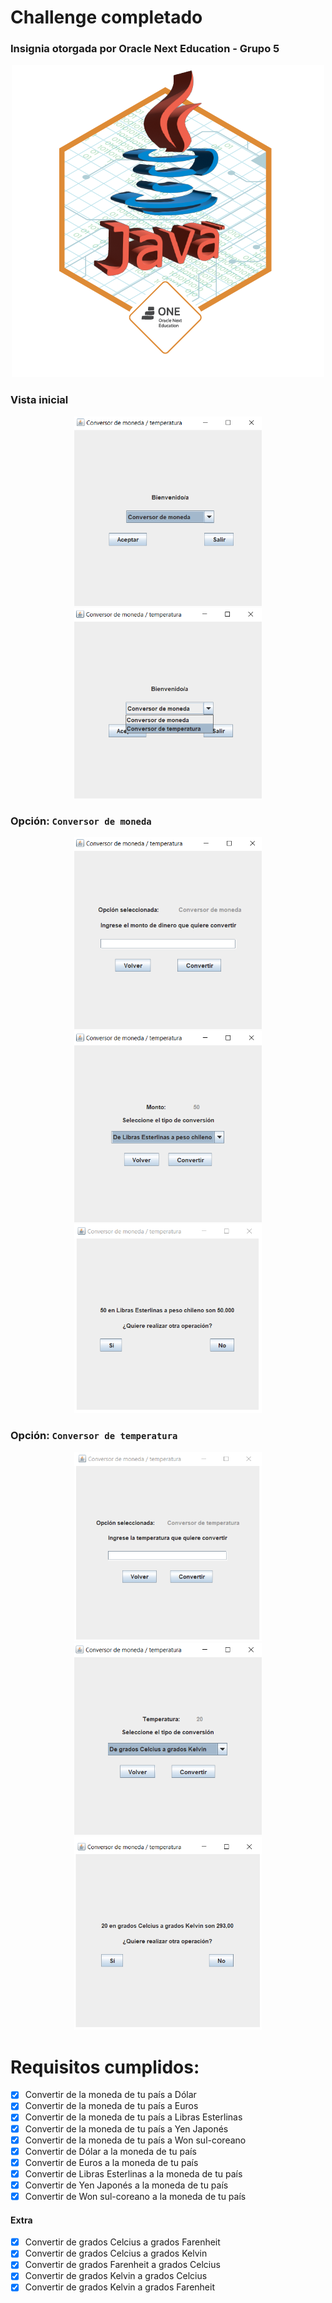 # Challenge completado

### Insignia otorgada por Oracle Next Education - Grupo 5
<p align="center">
  <img src="./Img/Insignia.PNG" alt="Descripción de la imagen">
  
</p>

### Vista inicial
<p align="center">
  <img src="./Img/1.PNG" width="300px" alt="Descripción de la imagen">
   <img src="./Img/2.PNG" width="300px" alt="Descripción de la imagen">
</p>

### Opción: ```Conversor de moneda```
<p align="center">
  <img src="./Img/3.PNG"  width="300px"alt="Descripción de la imagen">
   <img src="./Img/4.PNG" width="300px" alt="Descripción de la imagen">
  <img src="./Img/5.PNG"  width="300px"alt="Descripción de la imagen">
</p>

### Opción: ```Conversor de temperatura```
<p align="center">
  <img src="./Img/6.PNG"  width="300px"alt="Descripción de la imagen">
   <img src="./Img/7.PNG" width="300px" alt="Descripción de la imagen">
  <img src="./Img/8.PNG"  width="300px"alt="Descripción de la imagen">
</p>

# Requisitos cumplidos:
- [X]  Convertir de la moneda de tu país a Dólar 
- [X]  Convertir de la moneda de tu país  a Euros 
- [X]  Convertir de la moneda de tu país  a Libras Esterlinas 
- [X]  Convertir de la moneda de tu país  a Yen Japonés 
- [X]  Convertir de la moneda de tu país  a Won sul-coreano 
- [X]  Convertir de Dólar a la moneda de tu país 
- [X]  Convertir de Euros a la moneda de tu país 
- [X]  Convertir de Libras Esterlinas a la moneda de tu país
- [X]  Convertir de Yen Japonés a la moneda de tu país 
- [X]  Convertir de Won sul-coreano a la moneda de tu país 

#### Extra
- [X]  Convertir de grados Celcius a grados Farenheit 
- [X]  Convertir de grados Celcius a grados Kelvin 
- [X]  Convertir de grados Farenheit a grados Celcius 
- [X]  Convertir de grados Kelvin a grados Celcius 
- [X]  Convertir de grados Kelvin a grados Farenheit 